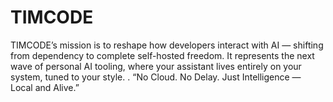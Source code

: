 # TIMCODE
TIMCODE’s mission is to reshape how developers interact with AI — shifting from dependency to complete self-hosted freedom. It represents the next wave of personal AI tooling, where your assistant lives entirely on your system, tuned to your style.  .  “No Cloud. No Delay. Just Intelligence — Local and Alive.”
